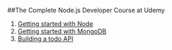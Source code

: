 ##The Complete Node.js Developer Course at Udemy
1. [Getting started with Node](./node_fundemantals.md)
2. [Getting started with MongoDB](./mongo_fundemantals.md)
3. [Building a todo API](./node_todo_API.md)